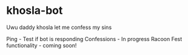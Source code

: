 # khosla-bot
Uwu daddy khosla let me confess my sins

Ping - Test if bot is responding
Confessions - In progress
Racoon Fest functionality - coming soon!
